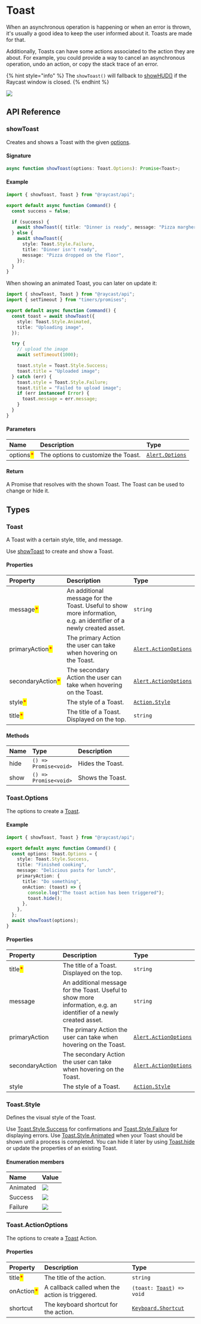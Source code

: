 # Toast

When an asynchronous operation is happening or when an error is thrown, it's usually a good idea to keep the user informed about it. Toasts are made for that.

Additionally, Toasts can have some actions associated to the action they are about. For example, you could provide a way to cancel an asynchronous operation, undo an action, or copy the stack trace of an error.

{% hint style="info" %}
The `showToast()` will fallback to [showHUD()](./hud.md#showhud) if the Raycast window is closed.
{% endhint %}

![](../../.gitbook/assets/toast.webp)

## API Reference

### showToast

Creates and shows a Toast with the given [options](#toast.options).

#### Signature

```typescript
async function showToast(options: Toast.Options): Promise<Toast>;
```

#### Example

```typescript
import { showToast, Toast } from "@raycast/api";

export default async function Command() {
  const success = false;

  if (success) {
    await showToast({ title: "Dinner is ready", message: "Pizza margherita" });
  } else {
    await showToast({
      style: Toast.Style.Failure,
      title: "Dinner isn't ready",
      message: "Pizza dropped on the floor",
    });
  }
}
```

When showing an animated Toast, you can later on update it:

```typescript
import { showToast, Toast } from "@raycast/api";
import { setTimeout } from "timers/promises";

export default async function Command() {
  const toast = await showToast({
    style: Toast.Style.Animated,
    title: "Uploading image",
  });

  try {
    // upload the image
    await setTimeout(1000);

    toast.style = Toast.Style.Success;
    toast.title = "Uploaded image";
  } catch (err) {
    toast.style = Toast.Style.Failure;
    toast.title = "Failed to upload image";
    if (err instanceof Error) {
      toast.message = err.message;
    }
  }
}
```

#### Parameters

| Name | Description | Type |
| :--- | :--- | :--- |
| options<mark style="color:red;">*</mark> | The options to customize the Toast. | <code>[Alert.Options](alert.md#alert.options)</code> |

#### Return

A Promise that resolves with the shown Toast. The Toast can be used to change or hide it.

## Types

### Toast

A Toast with a certain style, title, and message.

Use [showToast](#showtoast) to create and show a Toast.

#### Properties

| Property | Description | Type |
| :--- | :--- | :--- |
| message<mark style="color:red;">*</mark> | An additional message for the Toast. Useful to show more information, e.g. an identifier of a newly created asset. | <code>string</code> |
| primaryAction<mark style="color:red;">*</mark> | The primary Action the user can take when hovering on the Toast. | <code>[Alert.ActionOptions](alert.md#alert.actionoptions)</code> |
| secondaryAction<mark style="color:red;">*</mark> | The secondary Action the user can take when hovering on the Toast. | <code>[Alert.ActionOptions](alert.md#alert.actionoptions)</code> |
| style<mark style="color:red;">*</mark> | The style of a Toast. | <code>[Action.Style](../user-interface/actions.md#action.style)</code> |
| title<mark style="color:red;">*</mark> | The title of a Toast. Displayed on the top. | <code>string</code> |

#### Methods

| Name | Type                                | Description      |
| :--- | :---------------------------------- | :--------------- |
| hide | <code>() => Promise&lt;void></code> | Hides the Toast. |
| show | <code>() => Promise&lt;void></code> | Shows the Toast. |

### Toast.Options

The options to create a [Toast](#toast).

#### Example

```typescript
import { showToast, Toast } from "@raycast/api";

export default async function Command() {
  const options: Toast.Options = {
    style: Toast.Style.Success,
    title: "Finished cooking",
    message: "Delicious pasta for lunch",
    primaryAction: {
      title: "Do something",
      onAction: (toast) => {
        console.log("The toast action has been triggered");
        toast.hide();
      },
    },
  };
  await showToast(options);
}
```

#### Properties

| Property | Description | Type |
| :--- | :--- | :--- |
| title<mark style="color:red;">*</mark> | The title of a Toast. Displayed on the top. | <code>string</code> |
| message | An additional message for the Toast. Useful to show more information, e.g. an identifier of a newly created asset. | <code>string</code> |
| primaryAction | The primary Action the user can take when hovering on the Toast. | <code>[Alert.ActionOptions](alert.md#alert.actionoptions)</code> |
| secondaryAction | The secondary Action the user can take when hovering on the Toast. | <code>[Alert.ActionOptions](alert.md#alert.actionoptions)</code> |
| style | The style of a Toast. | <code>[Action.Style](../user-interface/actions.md#action.style)</code> |

### Toast.Style

Defines the visual style of the Toast.

Use [Toast.Style.Success](#toast.style) for confirmations and [Toast.Style.Failure](#toast.style) for displaying errors.
Use [Toast.Style.Animated](#toast.style) when your Toast should be shown until a process is completed.
You can hide it later by using [Toast.hide](#toast) or update the properties of an existing Toast.

#### Enumeration members

| Name     | Value                                          |
| :------- | :--------------------------------------------- |
| Animated | ![](../../.gitbook/assets/toast-animated.webp) |
| Success  | ![](../../.gitbook/assets/toast-success.webp)  |
| Failure  | ![](../../.gitbook/assets/toast-failure.webp)  |

### Toast.ActionOptions

The options to create a [Toast](#toast) Action.

#### Properties

| Property | Description | Type |
| :--- | :--- | :--- |
| title<mark style="color:red;">*</mark> | The title of the action. | <code>string</code> |
| onAction<mark style="color:red;">*</mark> | A callback called when the action is triggered. | <code>(toast: [Toast](toast.md#toast)) => void</code> |
| shortcut | The keyboard shortcut for the action. | <code>[Keyboard.Shortcut](../keyboard.md#keyboard.shortcut)</code> |
